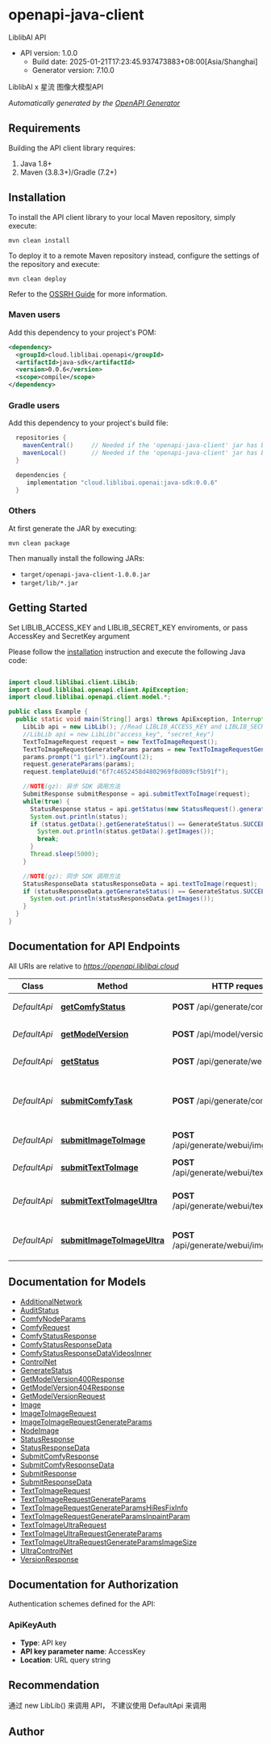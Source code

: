# openapi-java-client

LiblibAI API
- API version: 1.0.0
  - Build date: 2025-01-21T17:23:45.937473883+08:00[Asia/Shanghai]
  - Generator version: 7.10.0

LiblibAI x 星流 图像大模型API


*Automatically generated by the [OpenAPI Generator](https://openapi-generator.tech)*


## Requirements

Building the API client library requires:
1. Java 1.8+
2. Maven (3.8.3+)/Gradle (7.2+)

## Installation

To install the API client library to your local Maven repository, simply execute:

```shell
mvn clean install
```

To deploy it to a remote Maven repository instead, configure the settings of the repository and execute:

```shell
mvn clean deploy
```

Refer to the [OSSRH Guide](http://central.sonatype.org/pages/ossrh-guide.html) for more information.

### Maven users

Add this dependency to your project's POM:

```xml
<dependency>
  <groupId>cloud.liblibai.openapi</groupId>
  <artifactId>java-sdk</artifactId>
  <version>0.0.6</version>
  <scope>compile</scope>
</dependency>
```

### Gradle users

Add this dependency to your project's build file:

```groovy
  repositories {
    mavenCentral()     // Needed if the 'openapi-java-client' jar has been published to maven central.
    mavenLocal()       // Needed if the 'openapi-java-client' jar has been published to the local maven repo.
  }

  dependencies {
     implementation "cloud.liblibai.openai:java-sdk:0.0.6"
  }
```

### Others

At first generate the JAR by executing:

```shell
mvn clean package
```

Then manually install the following JARs:

* `target/openapi-java-client-1.0.0.jar`
* `target/lib/*.jar`

## Getting Started

Set LIBLIB_ACCESS_KEY and LIBLIB_SECRET_KEY enviroments, or pass AccessKey and SecretKey argument

Please follow the [installation](#installation) instruction and execute the following Java code:

```java

import cloud.liblibai.client.LibLib;
import cloud.liblibai.openapi.client.ApiException;
import cloud.liblibai.openapi.client.model.*;

public class Example {
  public static void main(String[] args) throws ApiException, InterruptedException {
    LibLib api = new LibLib(); //Read LIBLIB_ACCESS_KEY and LIBLIB_SECRET_KEY from env
    //LibLib api = new LibLib("access_key", "secret_key")
    TextToImageRequest request = new TextToImageRequest();
    TextToImageRequestGenerateParams params = new TextToImageRequestGenerateParams();
    params.prompt("1 girl").imgCount(2);
    request.generateParams(params);
    request.templateUuid("6f7c4652458d4802969f8d089cf5b91f");

    //NOTE(gz): 异步 SDK 调用方法
    SubmitResponse submitResponse = api.submitTextToImage(request);
    while(true) {
      StatusResponse status = api.getStatus(new StatusRequest().generateUuid(submitResponse.getData().getGenerateUuid()));
      System.out.println(status);
      if (status.getData().getGenerateStatus() == GenerateStatus.SUCCEED) {
        System.out.println(status.getData().getImages());
        break;
      }
      Thread.sleep(5000);
    }

    //NOTE(gz): 同步 SDK 调用方法
    StatusResponseData statusResponseData = api.textToImage(request);
    if (statusResponseData.getGenerateStatus() == GenerateStatus.SUCCEED) {
      System.out.println(statusResponseData.getImages());
    }
  }
}

```

## Documentation for API Endpoints

All URIs are relative to *https://openapi.liblibai.cloud*

Class | Method                                                                    | HTTP request                                | Description
------------ |---------------------------------------------------------------------------|---------------------------------------------| -------------
*DefaultApi* | [**getComfyStatus**](docs/DefaultApi.md#getComfyStatus)                   | **POST** /api/generate/comfy/status         | 查询 comfy 生图结果
*DefaultApi* | [**getModelVersion**](docs/DefaultApi.md#getModelVersion)                 | **POST** /api/model/version/get             | 查询模型版本参数
*DefaultApi* | [**getStatus**](docs/DefaultApi.md#getStatus)                             | **POST** /api/generate/webui/status         | 查询生图任务状态
*DefaultApi* | [**submitComfyTask**](docs/DefaultApi.md#submitComfyTask)                 | **POST** /api/generate/comfyui/app          | 提交 ComfyUI 工作流生图任务
*DefaultApi* | [**submitImageToImage**](docs/DefaultApi.md#submitImageToImage)           | **POST** /api/generate/webui/img2img        | 提交图生图任务
*DefaultApi* | [**submitTextToImage**](docs/DefaultApi.md#submitTextToImage)             | **POST** /api/generate/webui/text2img       | 提交文生图任务
*DefaultApi* | [**submitTextToImageUltra**](docs/DefaultApi.md#submitTextToImageUltra)   | **POST** /api/generate/webui/text2img/ultra | 星流Star-3 Alpha 文生图
*DefaultApi* | [**submitImageToImageUltra**](docs/DefaultApi.md#submitImageToImageUltra) | **POST** /api/generate/webui/img2img/ultra  | 星流Star-3 Alpha 图生图


## Documentation for Models

 - [AdditionalNetwork](docs/AdditionalNetwork.md)
 - [AuditStatus](docs/AuditStatus.md)
 - [ComfyNodeParams](docs/ComfyNodeParams.md)
 - [ComfyRequest](docs/ComfyRequest.md)
 - [ComfyStatusResponse](docs/ComfyStatusResponse.md)
 - [ComfyStatusResponseData](docs/ComfyStatusResponseData.md)
 - [ComfyStatusResponseDataVideosInner](docs/ComfyStatusResponseDataVideosInner.md)
 - [ControlNet](docs/ControlNet.md)
 - [GenerateStatus](docs/GenerateStatus.md)
 - [GetModelVersion400Response](docs/GetModelVersion400Response.md)
 - [GetModelVersion404Response](docs/GetModelVersion404Response.md)
 - [GetModelVersionRequest](docs/GetModelVersionRequest.md)
 - [Image](docs/Image.md)
 - [ImageToImageRequest](docs/ImageToImageRequest.md)
 - [ImageToImageRequestGenerateParams](docs/ImageToImageRequestGenerateParams.md)
 - [NodeImage](docs/NodeImage.md)
 - [StatusResponse](docs/StatusResponse.md)
 - [StatusResponseData](docs/StatusResponseData.md)
 - [SubmitComfyResponse](docs/SubmitComfyResponse.md)
 - [SubmitComfyResponseData](docs/SubmitComfyResponseData.md)
 - [SubmitResponse](docs/SubmitResponse.md)
 - [SubmitResponseData](docs/SubmitResponseData.md)
 - [TextToImageRequest](docs/TextToImageRequest.md)
 - [TextToImageRequestGenerateParams](docs/TextToImageRequestGenerateParams.md)
 - [TextToImageRequestGenerateParamsHiResFixInfo](docs/TextToImageRequestGenerateParamsHiResFixInfo.md)
 - [TextToImageRequestGenerateParamsInpaintParam](docs/TextToImageRequestGenerateParamsInpaintParam.md)
 - [TextToImageUltraRequest](docs/TextToImageUltraRequest.md)
 - [TextToImageUltraRequestGenerateParams](docs/TextToImageUltraRequestGenerateParams.md)
 - [TextToImageUltraRequestGenerateParamsImageSize](docs/TextToImageUltraRequestGenerateParamsImageSize.md)
 - [UltraControlNet](docs/UltraControlNet.md)
 - [VersionResponse](docs/VersionResponse.md)


<a id="documentation-for-authorization"></a>
## Documentation for Authorization


Authentication schemes defined for the API:
<a id="ApiKeyAuth"></a>
### ApiKeyAuth

- **Type**: API key
- **API key parameter name**: AccessKey
- **Location**: URL query string


## Recommendation
通过 new LibLib() 来调用 API， 不建议使用 DefaultApi 来调用

## Author



